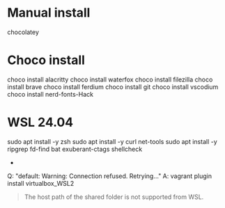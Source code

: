 # Manual install
chocolatey

# Choco install
choco install alacritty
choco install waterfox
choco install filezilla
choco install brave
choco install ferdium
choco install git
choco install vscodium
choco install nerd-fonts-Hack

# WSL 24.04
sudo apt install -y zsh
sudo apt install -y curl net-tools
sudo apt install -y ripgrep fd-find bat exuberant-ctags shellcheck

-
Q: "default: Warning: Connection refused. Retrying..."
A: vagrant plugin install virtualbox_WSL2


> The host path of the shared folder is not supported from WSL.
